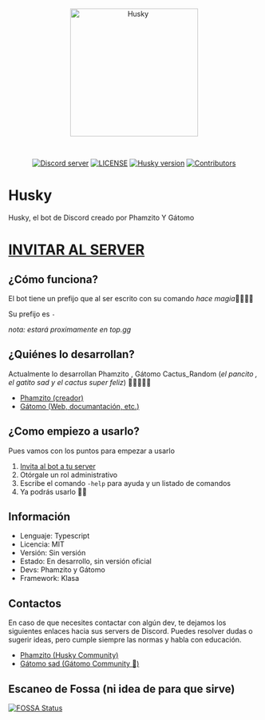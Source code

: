 <div align="center">
  <br />
  <p>
    <a href="https://discord.gg/d2AaGm4"><img src="https://i.imgur.com/sawTrcZ.png" width="256" height="256" alt="Husky" /></a>
  </p>
  
  <br />
  <p>
    <a href="https://discord.gg/d2AaGm4"><img src="https://img.shields.io/discord/696492359004979281?color=7289DA&label=DISCORD&logo=DISCORD&style=for-the-badge" alt="Discord server" /></a>
    <a href="https://app.fossa.io/projects/git%2Bgithub.com%2FMishify%2FMishify?ref=badge_shield"><img src="https://img.shields.io/github/license/TheHuskyBot/Husky?logo=Pinboard&style=for-the-badge" alt="LICENSE" /></a>
  <a href="https://github.com/TheHuskyBot/Husky/"><img src="https://img.shields.io/github/package-json/v/TheHuskyBot/Husky?logo=Pinboard&style=for-the-badge" alt="Husky version" /></a>
  <a href="https://github.com/TheHuskyBot/Husky/graphs/contributors"><img src="https://img.shields.io/github/contributors/TheHuskyBot/Husky.svg?logo=Github&style=for-the-badge" alt="Contributors" /></a>
  
  </p>
</div>


# Husky

Husky, el bot de Discord creado por Phamzito Y Gátomo

# [INVITAR AL SERVER](https://discordapp.com/oauth2/authorize?client_id=507073349336432640&permissions=3072&scope=bot)
  
## ¿Cómo funciona?

El bot tiene un prefijo que al ser escrito con su comando *hace magia*🧙‍♂️🧙‍♀️

Su prefijo es `-`

*nota: estará proximamente en top.gg*

## ¿Quiénes lo desarrollan?

Actualmente lo desarrollan Phamzito , Gátomo Cactus_Random (*el pancito , el gatito sad y el cactus super feliz*) 🍞🐱‍💻😸🌵

* [Phamzito (creador)](https://github.com/Phamzito)
* [Gátomo (Web, documantación, etc.)](https://github.com/gatomo-oficial)

## ¿Como empiezo a usarlo?

Pues vamos con los puntos para empezar a usarlo

1. [Invita al bot a tu server](https://discordapp.com/oauth2/authorize?client_id=507073349336432640&permissions=3072&scope=bot)
2. Otórgale un rol administrativo
3. Escribe el comando ``-help`` para ayuda y un listado de comandos
4. Ya podrás usarlo 🎉🥳

## Información
* Lenguaje: Typescript
* Licencia: MIT
* Versión: Sin versión
* Estado: En desarrollo, sin versión oficial
* Devs: Phamzito y Gátomo
* Framework: Klasa

## Contactos

En caso de que necesites contactar con algún dev, te dejamos los siguientes enlaces hacia sus servers de Discord. Puedes resolver dudas o sugerir ideas, pero cumple siempre las normas y habla con educación.

* [Phamzito (Husky Community)](https://discord.gg/DpNgRU2)
* [Gátomo sad (Gátomo Community 🧪)](https://discord.gg/Pg3eeyN)


## Escaneo de Fossa (ni idea de para que sirve)
[![FOSSA Status](https://app.fossa.io/api/projects/git%2Bgithub.com%2FMishify%2FMishify.svg?type=large)](https://app.fossa.io/projects/git%2Bgithub.com%2FMishify%2FMishify?ref=badge_large)
